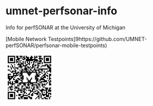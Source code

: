 # umnet-perfsonar-info
Info for perfSONAR at the University of Michigan

[Mobile Network Testpoints]9https://github.com/UMNET-perfSONAR/perfsonar-mobile-testpoints)

<img src="QR_codes/github_umnet_perfsonar_info.png" alt="drawing" width="128"/>
